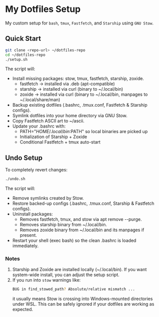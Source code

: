 # My Dotfiles Setup

My custom setup for `bash`, `tmux`, `Fastfetch`, and `Starship` using `GNU Stow`.

## Quick Start
```bash
git clone <repo-url> ~/dotfiles-repo
cd ~/dotfiles-repo
./setup.sh
```

The script will:
- Install missing packages: stow, tmux, fastfetch, starship, zoxide.
    -  fastfetch → installed via .deb (apt-compatible)
    -  starship → installed via curl (binary to ~/.local/bin)
    -  zoxide → installed via curl (binary to ~/.local/bin, manpages to ~/.local/share/man)
- Backup existing dotfiles (.bashrc, .tmux.conf, Fastfetch & Starship configs).
- Symlink dotfiles into your home directory via GNU Stow.
- Copy Fastfetch ASCII art to ~/ascii.
- Update your .bashrc with:
    -  PATH="$HOME/.local/bin:$PATH" so local binaries are picked up
    -  Initialization of Starship + Zoxide
    -  Conditional Fastfetch + tmux auto-start

## Undo Setup
To completely revert changes:
```bash
./undo.sh
```
The script will:
- Remove symlinks created by Stow.
- Restore backed-up configs (.bashrc, .tmux.conf, Starship & Fastfetch configs).
- Uninstall packages:
    - Removes fastfetch, tmux, and stow via apt remove --purge.
    - Removes starship binary from ~/.local/bin.
    - Removes zoxide binary from ~/.local/bin and its manpages if present.
- Restart your shell (exec bash) so the clean .bashrc is loaded immediately.


### Notes
1. Starship and Zoxide are installed locally (~/.local/bin). If you want system-wide install, you can adjust the setup script.
2. If you run into `stow` warnings like:
    ```bash
    BUG in find_stowed_path? Absolute/relative mismatch ...
    ```
    it usually means Stow is crossing into Windows-mounted directories under WSL. This can be safely ignored if your dotfiles are working as expected.
